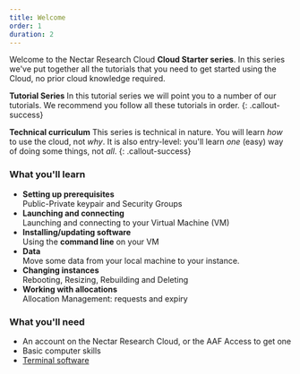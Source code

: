 ```yaml
---
title: Welcome
order: 1
duration: 2
---
```


Welcome to the Nectar Research Cloud **Cloud Starter series**. In this series we've put together all the tutorials that you need to get started using the Cloud, no prior cloud knowledge required. 

**Tutorial Series**
In this tutorial series we will point you to a number of our tutorials. We recommend you follow all these tutorials in order. 
{: .callout-success}

**Technical curriculum**
This series is technical in nature. You will learn *how* to use the cloud, not *why*. It is also entry-level: you'll learn *one* (easy) way of doing some things, not *all*. 
{: .callout-success}

### What you'll learn

- **Setting up prerequisites**<br/>
  Public-Private keypair and Security Groups
- **Launching and connecting**<br/>
  Launching and connecting to your Virtual Machine (VM)
- **Installing/updating software**<br/> Using the **command line** on your VM
- **Data**<br/>
  Move some data from your local machine to your instance. 
- **Changing instances**<br/>
  Rebooting, Resizing, Rebuilding and Deleting
- **Working with allocations**<br/>
  Allocation Management: requests and expiry

### What you'll need

- An account on the Nectar Research Cloud, or the AAF Access to get one 
- Basic computer skills
- [Terminal software](https://support.ehelp.edu.au/support/solutions/articles/6000223964-terminal-software)

